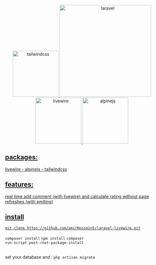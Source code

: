 <p align="center"><a href="https://laravel.com" target="_blank">
    <img src="https://external-content.duckduckgo.com/iu/?u=https%3A%2F%2Fmiro.medium.com%2Fmax%2F632%2F1*5QD8DKhOjRe-gcYjozlLNQ.png&f=1&nofb=1" alt="tailwindcss" width="150">
    <img alt="laravel" src="https://raw.githubusercontent.com/laravel/art/master/logo-lockup/5%20SVG/2%20CMYK/1%20Full%20Color/laravel-logolockup-cmyk-red.svg" width="300">
    <img src="https://external-content.duckduckgo.com/iu/?u=https%3A%2F%2Findykoning.nl%2Fwp-content%2Fuploads%2F2020%2F03%2FLivewire.png&f=1&nofb=1" alt="livewire" width="150">
    <img src="https://external-content.duckduckgo.com/iu/?u=https%3A%2F%2Favatars3.githubusercontent.com%2Fu%2F59030169%3Fs%3D200%26v%3D4&f=1&nofb=1" alt="alpinejs" width="150">
</p>

## packages:
   <p> livewire - alpinejs - tailwindcss </p>
    
## features:
   <p> real time add comment (with livewire)  and calculate rating without page refreshes (with emiting) </p>
   
   
   
   
## install
<code>git clone https://github.com/amirHossein5/laravel-livewire.git</code></br></br>
<code>composer install</code>
<code>npm install</code>
<code>composer run-script post-root-package-install</code>

<br>
set your database and :
<code>php artisan migrate</code>

